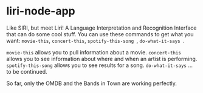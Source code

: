 # liri-node-app
Like SIRI, but meet Liri! A Language Interpretation and Recognition Interface that can do some cool stuff.
You can use these commands to get what you want: 
`movie-this`, `concert-this`, `spotify-this-song `, `do-what-it-says `.

`movie-this` allows you to pull information about a movie. 
`concert-this` allows you to see information about where and when an artist is performing.
`spotify-this-song` allows you to see results for a song.
`do-what-it-says` ... to be continued. 

So far, only the OMDB and the Bands in Town are working perfectly. 
